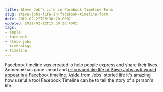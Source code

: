 ```yaml
---
title: Steve Job's Life in Facebook Timeline Form
slug: steve-jobs-life-in-facebook-timeline-form
date: 2012-02-22T15:38:20.000Z
updated: 2012-02-22T15:38:20.000Z
tags:
- apple
- facebook
- steve jobs
- technology
- timeline
---
```


Facebook timeline was created to help people express and share their lives.  Someone has gone ahead and <a href='http://www.youtube.com/watch?v=q8GVlYAGCaI&#038;feature=player_embedded'>re-created the life of Steve Jobs as it would appear in a Facebook timeline.</a>  Aside from Jobs' storied life it's amazing how useful a tool Facebook Timeline can be to tell the story of a person's life.
